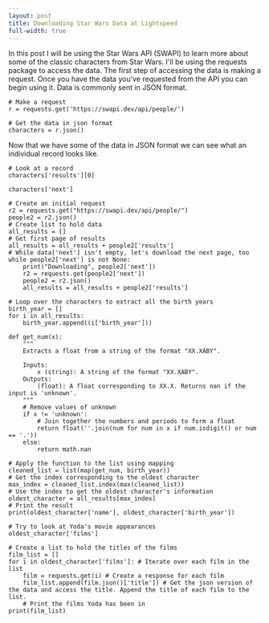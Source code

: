 ```yaml
---
layout: post
title: Downloading Star Wars Data at Lightspeed
full-width: true
---
```

In this post I will be using the Star Wars API (SWAPI) to learn more about some of the classic characters from Star Wars. I'll be using the requests package to access the data. The first step of accessing the data is making a request. Once you have the data you've requested from the API you can begin using it. Data is commonly sent in JSON format. 
```python3
# Make a request
r = requests.get('https://swapi.dev/api/people/')

# Get the data in json format
characters = r.json()
```
Now that we have some of the data in JSON format we can see what an individual record looks like. 

```python3
# Look at a record
characters['results'][0]
```

```python3
characters['next']
```

```python3
# Create an initial request
r2 = requests.get("https://swapi.dev/api/people/")
people2 = r2.json()
# Create list to hold data
all_results = []
# Get first page of results
all_results = all_results + people2['results']
# While data['next'] isn't empty, let's download the next page, too
while people2['next'] is not None:
    print("Downloading", people2['next'])
    r2 = requests.get(people2['next'])
    people2 = r2.json()
    all_results = all_results + people2['results']
```

```python3
# Loop over the characters to extract all the birth years
birth_year = []
for i in all_results:
    birth_year.append((i['birth_year']))
```

```python3
def get_num(x):
    """
    Extracts a float from a string of the format "XX.XABY".
    
    Inputs:
        x (string): A string of the format "XX.XABY".
    Outputs:
        (float): A float corresponding to XX.X. Returns nan if the input is 'unknown'.
    """
    # Remove values of unknown
    if x != 'unknown':
        # Join together the numbers and periods to form a float
        return float(''.join(num for num in x if num.isdigit() or num == '.'))
    else:
        return math.nan
```

```python3
# Apply the function to the list using mapping
cleaned_list = list(map(get_num, birth_year))
# Get the index corresponding to the oldest character
max_index = cleaned_list.index(max(cleaned_list))
# Use the index to get the oldest character's information
oldest_character = all_results[max_index]
# Print the result
print(oldest_character['name'], oldest_character['birth_year'])
```

```python3
# Try to look at Yoda's movie appearances 
oldest_character['films']
```

```python3
# Create a list to hold the titles of the films
film_list = []
for i in oldest_character['films']: # Iterate over each film in the list
    film = requests.get(i) # Create a response for each film
    film_list.append(film.json()['title']) # Get the json version of the data and access the title. Append the title of each film to the list.
    # Print the films Yoda has been in 
print(film_list)
```
